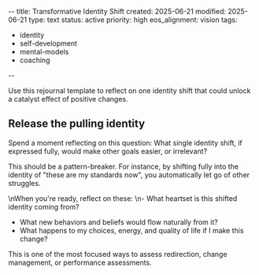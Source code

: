 --
title: Transformative Identity Shift
created: 2025-06-21
modified: 2025-06-21
type: text
status: active
priority: high
eos_alignment: vision
tags:
  - identity
  - self-development
  - mental-models
  - coaching

--

Use this rejournal template to reflect on one identity shift that could unlock a catalyst effect of positive changes.

## Release the pulling identity
Spend a moment reflecting on this question:
What single identity shift, if expressed fully, would make other goals easier, or irrelevant?

This should be a pattern-breaker. For instance, by shifting fully into the identity of "these are my standards now", you automatically let go of other struggles.

\nWhen you're ready, reflect on these:
\n- What heartset is this shifted identity coming from?
- What new behaviors and beliefs would flow naturally from it?
- What happens to my choices, energy, and quality of life if I make this change?

This is one of the most focused ways to assess redirection, change management, or performance assessments.